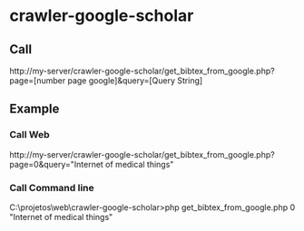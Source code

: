 # crawler-google-scholar

## Call 
http://my-server/crawler-google-scholar/get_bibtex_from_google.php?page=[number page google]&query=[Query String]

## Example
### Call Web
http://my-server/crawler-google-scholar/get_bibtex_from_google.php?page=0&query="Internet  of medical things"

### Call Command line
C:\projetos\web\crawler-google-scholar>php get_bibtex_from_google.php 0 "Internet  of medical things"

